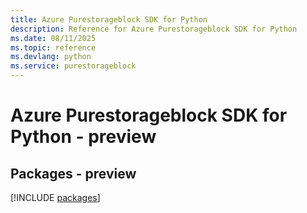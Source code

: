 ```yaml
---
title: Azure Purestorageblock SDK for Python
description: Reference for Azure Purestorageblock SDK for Python
ms.date: 08/11/2025
ms.topic: reference
ms.devlang: python
ms.service: purestorageblock
---
```

# Azure Purestorageblock SDK for Python - preview
## Packages - preview
[!INCLUDE [packages](purestorageblock-index.md)]
